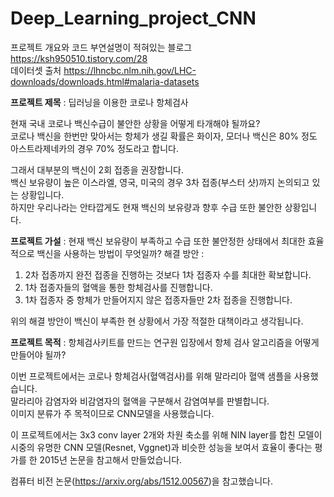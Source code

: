 # Deep_Learning_project_CNN

프로젝트 개요와 코드 부연설명이 적혀있는 블로그 https://ksh950510.tistory.com/28  
데이터셋 출처 https://lhncbc.nlm.nih.gov/LHC-downloads/downloads.html#malaria-datasets

**프로젝트 제목** : 딥러닝을 이용한 코로나 항체검사

현재 국내 코로나 백신수급이 불안한 상황을 어떻게 타개해야 될까요?  
코로나 백신을 한번만 맞아서는 항체가 생길 확률은 화이자, 모더나 백신은 80% 정도 아스트라제네카의 경우 70% 정도라고 합니다.

그래서 대부분의 백신이 2회 접종을 권장합니다.  
백신 보유량이 높은 이스라엘, 영국, 미국의 경우 3차 접종(부스터 샷)까지 논의되고 있는 상황입니다.  
하지만 우리나라는 안타깝게도 현재 백신의 보유량과 향후 수급 또한 불안한 상황입니다.

**프로젝트 가설** : 현재 백신 보유량이 부족하고 수급 또한 불안정한 상태에서 최대한 효율적으로 백신을 사용하는 방법이 무엇일까?
해결 방안 :   
1) 2차 접종까지 완전 접종을 진행하는 것보다 1차 접종자 수를 최대한 확보합니다.    
2) 1차 접종자들의 혈액을 통한 항체검사를 진행합니다.  
3) 1차 접종자 중 항체가 만들어지지 않은 접종자들만 2차 접종을 진행합니다.

위의 해결 방안이 백신이 부족한 현 상황에서 가장 적절한 대책이라고 생각됩니다.

**프로젝트 목적** : 항체검사키트를 만드는 연구원 입장에서 항체 검사 알고리즘을 어떻게 만들어야 될까?

이번 프로젝트에서는 코로나 항체검사(혈액검사)를 위해 말라리아 혈액 샘플을 사용했습니다.   
말라리아 감염자와 비감염자의 혈액을 구분해서 감염여부를 판별합니다.  
이미지 분류가 주 목적이므로 CNN모델을 사용했습니다.

이 프로젝트에서는 3x3 conv layer 2개와 차원 축소를 위해 NIN layer를 합친 모델이  
시중의 유명한 CNN 모델(Resnet, Vggnet)과 비슷한 성능을 보여서 효율이 좋다는 평가를 한 2015년 논문을 참고해서 만들었습니다.

컴퓨터 비전 논문(https://arxiv.org/abs/1512.00567)을 참고했습니다.
